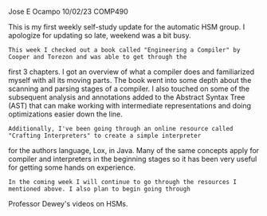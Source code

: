 Jose E Ocampo
10/02/23
COMP490

This is my first weekly self-study update for the automatic HSM group. I apologize for updating so late, weekend was
a bit busy.

	This week I checked out a book called "Engineering a Compiler" by Cooper and Torezon and was able to get through the
first 3 chapters. I got an overview of what a compiler does and familiarized myself with all its moving parts.
The book went into some depth about the scanning and parsing stages of a compiler. I also touched on some of the
subsequent analysis and annotations added to the Abstract Syntax Tree (AST) that can make working with intermediate
representations and doing optimizations easier down the line.

	Additionally, I've been going through an online resource called "Crafting Interpreters" to create a simple interpreter
for the authors language, Lox, in Java. Many of the same concepts apply for compiler and interpreters in the beginning stages
so it has been very useful for getting some hands on experience.

	In the coming week I will continue to go through the resources I mentioned above. I also plan to begin going through
Professor Dewey's videos on HSMs. 